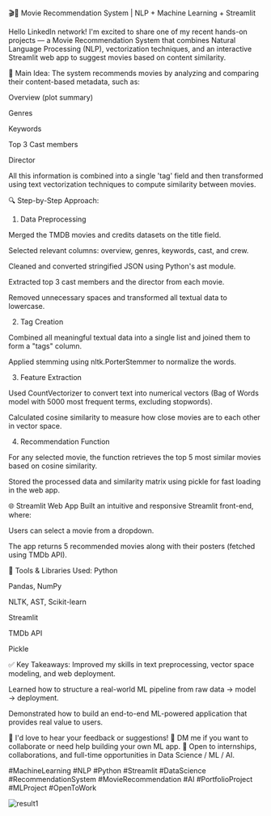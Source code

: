 🎬🚀 Movie Recommendation System | NLP + Machine Learning + Streamlit

Hello LinkedIn network!
I'm excited to share one of my recent hands-on projects — a Movie Recommendation System that combines Natural Language Processing (NLP), vectorization techniques, and an interactive Streamlit web app to suggest movies based on content similarity.

🧠 Main Idea:
The system recommends movies by analyzing and comparing their content-based metadata, such as:

Overview (plot summary)

Genres

Keywords

Top 3 Cast members

Director

All this information is combined into a single 'tag' field and then transformed using text vectorization techniques to compute similarity between movies.

🔍 Step-by-Step Approach:
1. Data Preprocessing

Merged the TMDB movies and credits datasets on the title field.

Selected relevant columns: overview, genres, keywords, cast, and crew.

Cleaned and converted stringified JSON using Python's ast module.

Extracted top 3 cast members and the director from each movie.

Removed unnecessary spaces and transformed all textual data to lowercase.

2. Tag Creation

Combined all meaningful textual data into a single list and joined them to form a "tags" column.

Applied stemming using nltk.PorterStemmer to normalize the words.

3. Feature Extraction

Used CountVectorizer to convert text into numerical vectors (Bag of Words model with 5000 most frequent terms, excluding stopwords).

Calculated cosine similarity to measure how close movies are to each other in vector space.

4. Recommendation Function

For any selected movie, the function retrieves the top 5 most similar movies based on cosine similarity.

Stored the processed data and similarity matrix using pickle for fast loading in the web app.

🌐 Streamlit Web App
Built an intuitive and responsive Streamlit front-end, where:

Users can select a movie from a dropdown.

The app returns 5 recommended movies along with their posters (fetched using TMDb API).

🔧 Tools & Libraries Used:
Python

Pandas, NumPy

NLTK, AST, Scikit-learn

Streamlit

TMDb API

Pickle

✅ Key Takeaways:
Improved my skills in text preprocessing, vector space modeling, and web deployment.

Learned how to structure a real-world ML pipeline from raw data → model → deployment.

Demonstrated how to build an end-to-end ML-powered application that provides real value to users.

💬 I'd love to hear your feedback or suggestions!
🔗 DM me if you want to collaborate or need help building your own ML app.
📢 Open to internships, collaborations, and full-time opportunities in Data Science / ML / AI.

#MachineLearning #NLP #Python #Streamlit #DataScience #RecommendationSystem #MovieRecommendation #AI #PortfolioProject #MLProject #OpenToWork


![result1](https://github.com/user-attachments/assets/010e8c20-ac07-4598-9c6d-86aaf1ea5806)


